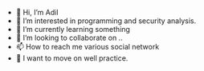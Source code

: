 - 👋 Hi, I’m Adil
- 👀 I’m interested in programming and security analysis.
- 🌱 I’m currently learning something
- 💞️ I’m looking to collaborate on ..
- 📫 How to reach me various social network
- 📌 I want to move on well practice.

<!---
AdilVK007/AdilVK007 is a ✨ special ✨ repository because its `README.md` (this file) appears on your GitHub profile.
You can click the Preview link to take a look at your changes.
--->
